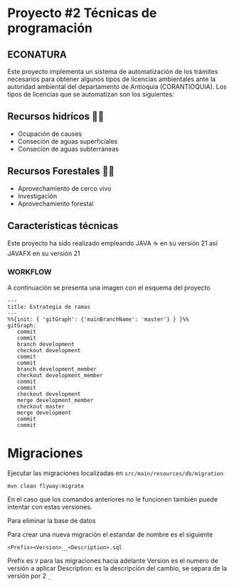 # Proyecto #2 Técnicas de programación

## ECONATURA

Este proyecto implementa un sistema de automatización de los trámites necesarios para obtener algunos tipos de licencias ambientales ante la autoridad ambiental del departamento de Antioquia (CORANTIOQUIA). Los tipos de licencias que se automatizan son los siguientes:

## Recursos hidrícos  🌊🌊
* Ocupación de causes
* Conseción de aguas superficiales 
* Conseción de aguas subterráneas

## Recursos Forestales 🌲🌳
* Aprovechamiento de cerco vivo
* Investigación
* Aprovechamiento forestal

## Características técnicas

Este proyecto ha sido realizado empleando JAVA ☕ en su versión 21 así JAVAFX en su versión 21

### WORKFLOW
A continuación se presenta una imagen con el esquema del proyecto

```mermaid
---
title: Estrategia de ramas
---
%%{init: { 'gitGraph': {'mainBranchName': 'master'} } }%%
gitGraph:
   commit
   commit
   branch development
   checkout development
   commit
   commit
   branch development_member
   checkout development_member
   commit
   commit
   checkout development
   merge development_member
   checkout master
   merge development
   commit
   commit
```

# Migraciones

Ejecutar las migraciones localizadas en `src/main/resources/db/migration`

```shell
mvn clean flyway:migrate
```
En el caso que los comandos anteriores no le funcionen también puede intentar con estas versiones.

Para eliminar la base de datos 

Para crear una nueva migración el estandar de nombre es el siguiente

`<Prefix><Version>__<Description>.sql`

Prefix es `V` para las migraciones hacia adelante
Version es el numero de versión a aplicar
Description: es la descripción del cambio, se separa de la versión por 2 `_`
